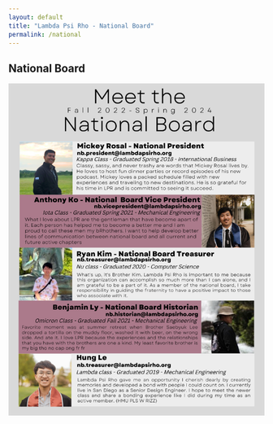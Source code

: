 ```yaml
---
layout: default
title: "Lambda Psi Rho - National Board"
permalink: /national
---
```

<!-- Content -->
<section class="level is-large has-text-centered">
    <div class="container">
    <h1 class="title">National Board</h1>
    <p class="content">
        <img src="/images/nb.png">
    </p>
    </div>
</section>